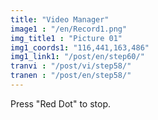 ```yaml
---
title: "Video Manager"
image1 : "/en/Record1.png"
img_title1 : "Picture 01"
img1_coords1: "116,441,163,486"
img1_link1: "/post/en/step60/"
tranvi : "/post/vi/step58/"
tranen : "/post/en/step58/"
---
```

Press "Red Dot" to stop.
